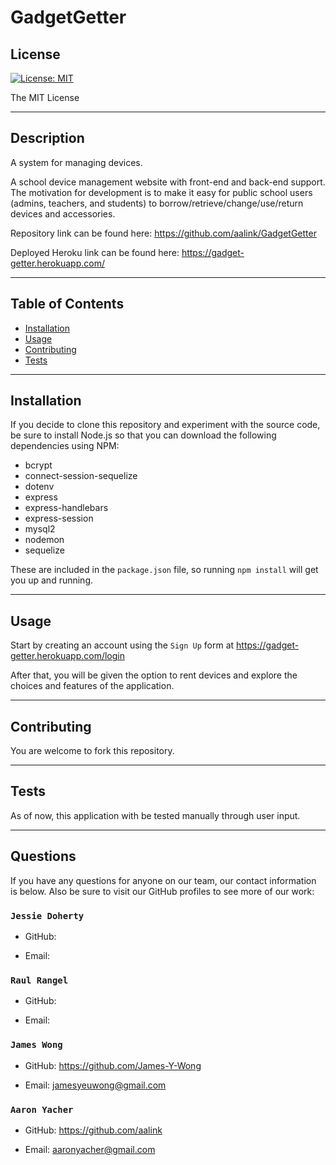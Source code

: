 # GadgetGetter

  ## License
  [![License: MIT](https://img.shields.io/badge/License-MIT-yellow.svg)](https://opensource.org/licenses/MIT)
  
  The MIT License

---

## Description

A system for managing devices.

A school device management website with front-end and back-end support. 
The motivation for development is to make it easy for public school users (admins, teachers, and students) to borrow/retrieve/change/use/return devices and accessories.



Repository link can be found here: https://github.com/aalink/GadgetGetter

Deployed Heroku link can be found here: https://gadget-getter.herokuapp.com/

---

<!-- ![GIF](/assets/images/gifanimation.gif) -->

## Table of Contents

- [Installation](#installation)
- [Usage](#usage)
- [Contributing](#contributing)
- [Tests](#tests)

---

## Installation

If you decide to clone this repository and experiment with the source code, be sure to install Node.js so that you can download the following dependencies using NPM:
- bcrypt
- connect-session-sequelize
- dotenv
- express
- express-handlebars
- express-session
- mysql2
- nodemon
- sequelize

These are included in the `package.json` file, so running `npm install` will get you up and running.

---

## Usage
Start by creating an account using the `Sign Up` form at https://gadget-getter.herokuapp.com/login

After that, you will be given the option to rent devices and explore the choices and features of the application.

---

## Contributing
You are welcome to fork this repository.

---

## Tests
As of now, this application with be tested manually through user input.

---

## Questions
If you have any questions for anyone on our team, our contact information is below. Also be sure to visit our GitHub profiles to see more of our work:


### `Jessie Doherty`
- GitHub: 

- Email: 

### `Raul Rangel`
- GitHub: 

- Email: 

### `James Wong`
- GitHub: https://github.com/James-Y-Wong

- Email: jamesyeuwong@gmail.com

### `Aaron Yacher`
- GitHub: https://github.com/aalink

- Email: aaronyacher@gmail.com
